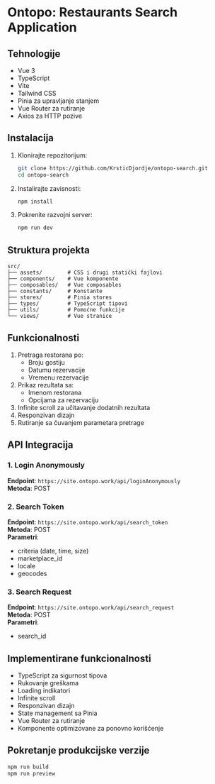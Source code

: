 # Ontopo: Restaurants Search Application

## Tehnologije
- Vue 3
- TypeScript
- Vite
- Tailwind CSS
- Pinia za upravljanje stanjem
- Vue Router za rutiranje
- Axios za HTTP pozive

## Instalacija
1. Klonirajte repozitorijum:
   ```bash
   git clone https://github.com/KrsticDjordje/ontopo-search.git
   cd ontopo-search
   ```
2. Instalirajte zavisnosti:
   ```bash
   npm install
   ```
3. Pokrenite razvojni server:
   ```bash
   npm run dev
   ```

## Struktura projekta
```
src/
├── assets/        # CSS i drugi statički fajlovi
├── components/    # Vue komponente
├── composables/   # Vue composables
├── constants/     # Konstante
├── stores/        # Pinia stores
├── types/         # TypeScript tipovi
├── utils/         # Pomoćne funkcije
└── views/         # Vue stranice
```

## Funkcionalnosti
1. Pretraga restorana po:
   - Broju gostiju
   - Datumu rezervacije
   - Vremenu rezervacije
2. Prikaz rezultata sa:
   - Imenom restorana
   - Opcijama za rezervaciju
3. Infinite scroll za učitavanje dodatnih rezultata
4. Responzivan dizajn
5. Rutiranje sa čuvanjem parametara pretrage

## API Integracija

### 1. Login Anonymously
**Endpoint**: `https://site.ontopo.work/api/loginAnonymously`  
**Metoda**: POST  

### 2. Search Token
**Endpoint**: `https://site.ontopo.work/api/search_token`  
**Metoda**: POST  
**Parametri**:
- criteria (date, time, size)
- marketplace_id
- locale
- geocodes

### 3. Search Request
**Endpoint**: `https://site.ontopo.work/api/search_request`  
**Metoda**: POST  
**Parametri**:
- search_id

## Implementirane funkcionalnosti
- TypeScript za sigurnost tipova
- Rukovanje greškama
- Loading indikatori
- Infinite scroll
- Responzivan dizajn
- State management sa Pinia
- Vue Router za rutiranje
- Komponente optimizovane za ponovno korišćenje

## Pokretanje produkcijske verzije
```bash
npm run build
npm run preview
```

